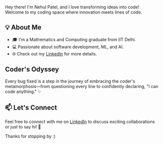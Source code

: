 Hey there! I'm Nehul Patel, and I love transforming ideas into code! Welcome to my coding space where innovation meets lines of code.

## 💡 About Me

- 🎓 I'm a Mathematics and Computing graduate from IIT Delhi.
- 💻 Passionate about software development, ML, and AI.
- 🌐 Check out my [LinkedIn](https://www.linkedin.com/in/nehul-patel/) for more details.

## Coder's Odyssey

Every bug fixed is a step in the journey of embracing the coder's metamorphosis—from questioning every line to confidently declaring, "I can code anything." ✨

## 📫 Let's Connect

Feel free to connect with me on [LinkedIn](https://www.linkedin.com/in/nehul-patel/) to discuss exciting collaborations or just to say hi! 🤝

Thanks for stopping by  :)
